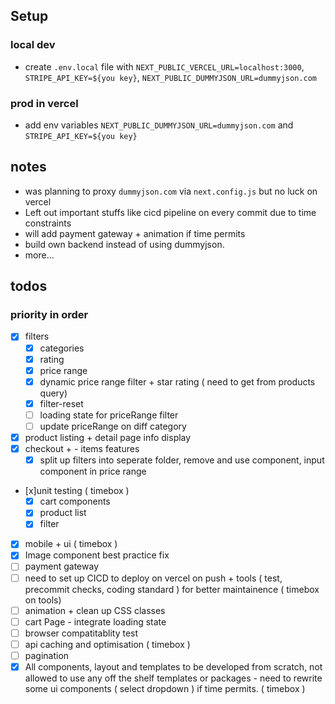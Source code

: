 ## Setup

### local dev

- create `.env.local` file with `NEXT_PUBLIC_VERCEL_URL=localhost:3000`,  `STRIPE_API_KEY=${you key}`, `NEXT_PUBLIC_DUMMYJSON_URL=dummyjson.com`

### prod in vercel

- add env variables `NEXT_PUBLIC_DUMMYJSON_URL=dummyjson.com` and `STRIPE_API_KEY=${you key}`

## notes

- was planning to proxy `dummyjson.com` via `next.config.js` but no luck on vercel
- Left out important stuffs like cicd pipeline on every commit due to time constraints
- will add payment gateway + animation if time permits
- build own backend instead of using dummyjson.
- more...

## todos

### priority in order

- [x] filters
  - [x] categories
  - [x] rating
  - [x] price range
  - [x] dynamic price range filter + star rating ( need to get from products query)
  - [x] filter-reset
  - [ ] loading state for priceRange filter
  - [ ] update priceRange on diff category
- [x] product listing + detail page info display
- [x] checkout + - items features
  - [x] split up filters into seperate folder, remove and use component, input component in price range
- [x]unit testing ( timebox )
  - [x] cart components
  - [x] product list
  - [x] filter
- [x] mobile + ui ( timebox )
- [x] Image component best practice fix
- [ ] payment gateway
- [ ] need to set up CICD to deploy on vercel on push + tools ( test, precommit checks, coding standard ) for better maintainence ( timebox on tools)
- [ ] animation + clean up CSS classes
- [ ] cart Page - integrate loading state
- [ ] browser compatitablity test
- [ ] api caching and optimisation ( timebox )
- [ ] pagination
- [x] All components, layout and templates to be developed from scratch, not
      allowed to use any off the shelf templates or packages - need to rewrite some ui components ( select dropdown ) if time permits. ( timebox )
